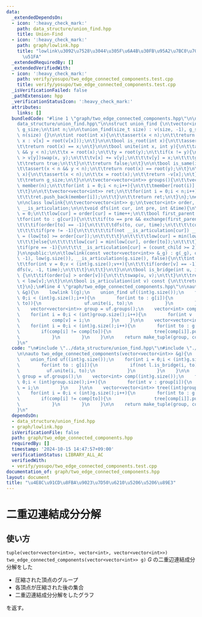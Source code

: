 ```yaml
---
data:
  _extendedDependsOn:
  - icon: ':heavy_check_mark:'
    path: data_structure/union_find.hpp
    title: Union-Find
  - icon: ':heavy_check_mark:'
    path: graph/lowlink.hpp
    title: "lowlink\u3092\u7528\u3044\u305F\u6A4B\u30FB\u95A2\u7BC0\u70B9\u306E\u691C\
      \u51FA"
  _extendedRequiredBy: []
  _extendedVerifiedWith:
  - icon: ':heavy_check_mark:'
    path: verify/yosupo/two_edge_connected_components.test.cpp
    title: verify/yosupo/two_edge_connected_components.test.cpp
  _isVerificationFailed: false
  _pathExtension: hpp
  _verificationStatusIcon: ':heavy_check_mark:'
  attributes:
    links: []
  bundledCode: "#line 1 \"graph/two_edge_connected_components.hpp\"\n\n#line 1 \"\
    data_structure/union_find.hpp\"\n\nstruct union_find {\n\tvector<int> v;\n\tint\
    \ g_size;\n\tint n;\n\n\tunion_find(size_t size) : v(size, -1), g_size(size),\
    \ n(size) {}\n\n\tint root(int x){\n\t\tassert(x < n);\n\t\treturn (v[x] < 0 ?\
    \ x : v[x] = root(v[x]));\n\t}\n\n\tbool is_root(int x){\n\t\tassert(x < n);\n\
    \t\treturn root(x) == x;\n\t}\n\n\tbool unite(int x, int y){\n\t\tassert(x < n\
    \ && y < n);\n\t\tx = root(x);\n\t\ty = root(y);\n\t\tif(x != y){\n\t\t\tif(v[x]\
    \ > v[y])swap(x, y);\n\t\t\tv[x] += v[y];\n\t\t\tv[y] = x;\n\t\t\tg_size--;\n\t\
    \t\treturn true;\n\t\t}\n\t\treturn false;\n\t}\n\n\tbool is_same(int x,int y){\n\
    \t\tassert(x < n && y < n);\n\t\treturn root(x) == root(y);\n\t}\n\n\tint get_size(int\
    \ x){\n\t\tassert(x < n);\n\t\tx = root(x);\n\t\treturn -v[x];\n\t}\n\n\tint groups_size(){\n\
    \t\treturn g_size;\n\t}\n\n\tvector<vector<int>> groups(){\n\t\tvector<vector<int>>\
    \ member(n);\n\t\tfor(int i = 0;i < n;i++){\n\t\t\tmember[root(i)].push_back(i);\n\
    \t\t}\n\n\t\tvector<vector<int>> ret;\n\t\tfor(int i = 0;i < n;i++){\n\t\t\tif(member[i].empty())continue;\n\
    \t\t\tret.push_back(member[i]);\n\t\t}\n\t\treturn ret;\n\t}\n};\n#line 1 \"graph/lowlink.hpp\"\
    \n\nclass lowlink{\n\tvector<vector<int>> g;\n\tvector<int> order, low;\n\tvector<bool>\
    \ __is_articulation;\n\n\tvoid dfs(int cur, int pre, int &time){\n\t\tint count_child\
    \ = 0;\n\t\tlow[cur] = order[cur] = time++;\n\t\tbool first_parent = true;\n\t\
    \tfor(int to : g[cur]){\n\t\t\tif(to == pre && exchange(first_parent, false))continue;\n\
    \t\t\tif(order[to] == -1){\n\t\t\t\tdfs(to, cur, time);\n\t\t\t\tcount_child++;\n\
    \t\t\t\tif(pre != -1){\n\t\t\t\t\tif(not __is_articulation[cur]) __is_articulation[cur]\
    \ = (low[to] >= order[cur]);\n\t\t\t\t}\n\t\t\t\tlow[cur] = min(low[cur], low[to]);\n\
    \t\t\t}else{\n\t\t\t\tlow[cur] = min(low[cur], order[to]);\n\t\t\t}\n\t\t}\n\t\
    \tif(pre == -1){\n\t\t\t__is_articulation[cur] = (count_child >= 2);\n\t\t}\n\t\
    }\n\npublic:\n\n\tlowlink(const vector<vector<int>> &_g) : g(_g), order(g.size(),\
    \ -1), low(g.size()), __is_articulation(g.size(), false){\n\t\tint time = 0;\n\
    \t\tfor(int v = 0;v < (int)g.size();v++){\n\t\t\tif(order[v] == -1){\n\t\t\t\t\
    dfs(v, -1, time);\n\t\t\t}\n\t\t}\n\t}\n\n\tbool is_bridge(int u, int v) const\
    \ {\n\t\tif(order[u] > order[v]){\n\t\t\tswap(u, v);\n\t\t}\n\t\treturn order[u]\
    \ < low[v];\n\t}\n\n\tbool is_articulation(int v) const {\n\t\treturn __is_articulation[v];\n\
    \t}\n};\n#line 4 \"graph/two_edge_connected_components.hpp\"\n\nauto two_edge_connected_components(vector<vector<int>>\
    \ &g){\n    lowlink l(g);\n    union_find uf((int)g.size());\n    for(int i =\
    \ 0;i < (int)g.size();i++){\n        for(int to : g[i]){\n            if(not l.is_bridge(i,\
    \ to)){\n                uf.unite(i, to);\n            }\n        }\n    }\n\n\
    \    vector<vector<int>> group = uf.groups();\n    vector<int> comp((int)g.size());\n\
    \    for(int i = 0;i < (int)group.size();i++){\n        for(int v : group[i]){\n\
    \            comp[v] = i;\n        }\n    }\n\n    vector<vector<int>> tree((int)group.size());\n\
    \    for(int i = 0;i < (int)g.size();i++){\n        for(int to : g[i]){\n    \
    \        if(comp[i] != comp[to]){\n                tree[comp[i]].push_back(comp[to]);\n\
    \            }\n        }\n    }\n\n    return make_tuple(group, comp, tree);\n\
    }\n"
  code: "\n#include \"../data_structure/union_find.hpp\"\n#include \"./lowlink.hpp\"\
    \n\nauto two_edge_connected_components(vector<vector<int>> &g){\n    lowlink l(g);\n\
    \    union_find uf((int)g.size());\n    for(int i = 0;i < (int)g.size();i++){\n\
    \        for(int to : g[i]){\n            if(not l.is_bridge(i, to)){\n      \
    \          uf.unite(i, to);\n            }\n        }\n    }\n\n    vector<vector<int>>\
    \ group = uf.groups();\n    vector<int> comp((int)g.size());\n    for(int i =\
    \ 0;i < (int)group.size();i++){\n        for(int v : group[i]){\n            comp[v]\
    \ = i;\n        }\n    }\n\n    vector<vector<int>> tree((int)group.size());\n\
    \    for(int i = 0;i < (int)g.size();i++){\n        for(int to : g[i]){\n    \
    \        if(comp[i] != comp[to]){\n                tree[comp[i]].push_back(comp[to]);\n\
    \            }\n        }\n    }\n\n    return make_tuple(group, comp, tree);\n\
    }\n"
  dependsOn:
  - data_structure/union_find.hpp
  - graph/lowlink.hpp
  isVerificationFile: false
  path: graph/two_edge_connected_components.hpp
  requiredBy: []
  timestamp: '2024-10-15 14:47:57+09:00'
  verificationStatus: LIBRARY_ALL_AC
  verifiedWith:
  - verify/yosupo/two_edge_connected_components.test.cpp
documentation_of: graph/two_edge_connected_components.hpp
layout: document
title: "\u4E8C\u91CD\u8FBA\u9023\u7D50\u6210\u5206\u5206\u89E3"
---
```


# 二重辺連結成分分解

## 使い方

``tuple(vector<vector<int>>, vector<int>, vector<vector<int>>) two_edge_connected_components(vector<vector<int>> g)`` 
$G$ の二重辺連結成分分解をした

- 圧縮された頂点のグループ
- 各頂点が圧縮された後の集合
- 二重辺連結成分分解をしたグラフ

を返す。
